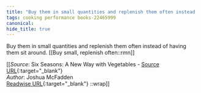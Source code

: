 ```yaml
---
title: "Buy them in small quantities and replenish them often instead ..."
tags: cooking performance books-22465999
canonical: 
hide_title: true
---
```


Buy them in small quantities and replenish them often instead of having them sit around.
[[Buy small, replenish often::rmn]]


[[_Source_: Six Seasons: A New Way with Vegetables - [Source URL](){:target="_blank"}<br>
_Author_: Joshua McFadden<br>
[Readwise URL](https://readwise.io/open/443828792){:target="_blank"}
::wrap]]